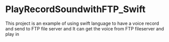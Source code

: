 # PlayRecordSoundwithFTP_Swift
This project is an example of using swift language to have a voice record and send to FTP file server and It can get the voice from FTP fileserver and play in 
